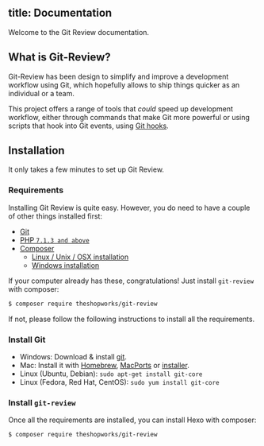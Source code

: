 title: Documentation
---
Welcome to the Git Review documentation.

## What is Git-Review?

Git-Review has been design to simplify and improve a development workflow using Git, which hopefully allows to ship things quicker as an individual or a team.

This project offers a range of tools that *could* speed up development workflow, either through commands that make Git more powerful or using scripts that hook into Git events, using [Git hooks](https://git-scm.com/book/en/v2/Customizing-Git-Git-Hooks).

## Installation

It only takes a few minutes to set up Git Review. 

### Requirements

Installing Git Review is quite easy. However, you do need to have a couple of other things installed first:

- [Git](http://git-scm.com/)
- [PHP `7.1.3 and above`](http://php.net)
- [Composer](https://getcomposer.org)
    - [Linux / Unix / OSX installation](https://getcomposer.org/doc/00-intro.md#installation-linux-unix-osx)
    - [Windows installation](https://getcomposer.org/doc/00-intro.md#installation-windows)

If your computer already has these, congratulations! Just install `git-review` with composer:

``` bash
$ composer require theshopworks/git-review
```

If not, please follow the following instructions to install all the requirements.

### Install Git

- Windows: Download & install [git](https://git-scm.com/download/win).
- Mac: Install it with [Homebrew](http://mxcl.github.com/homebrew/), [MacPorts](http://www.macports.org/) or [installer](http://sourceforge.net/projects/git-osx-installer/).
- Linux (Ubuntu, Debian): `sudo apt-get install git-core`
- Linux (Fedora, Red Hat, CentOS): `sudo yum install git-core`

### Install `git-review`

Once all the requirements are installed, you can install Hexo with composer:

``` bash
$ composer require theshopworks/git-review
```
